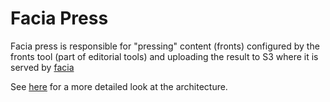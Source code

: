 # Facia Press

Facia press is responsible for "pressing" content (fronts) configured by the
fronts tool (part of editorial tools) and uploading the result to S3 where it
is served by [facia]

See [here] for a more detailed look at the architecture.

[facia]: /facia
[here]: /docs/02-architecture/02-fronts-architecture.md
